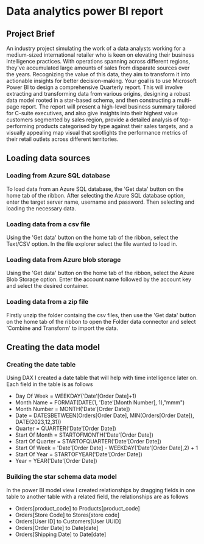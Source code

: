 # Data analytics power BI report

## Project Brief  
An industry project simulating the work of a data analysts working for a medium-sized international retailer who is keen on elevating their business intelligence practices. With operations spanning across different regions, they've accumulated large amounts of sales from disparate sources over the years.  Recognizing the value of this data, they aim to transform it into actionable insights for better decision-making. Your goal is to use Microsoft Power BI to design a comprehensive Quarterly report. This will involve extracting and transforming data from various origins, designing a robust data model rooted in a star-based schema, and then constructing a multi-page report.  The report will present a high-level business summary tailored for C-suite executives, and also give insights into their highest value customers segmented by sales region, provide a detailed analysis of top-performing products categorised by type against their sales targets, and a visually appealing map visual that spotlights the performance metrics of their retail outlets across different territories.

## Loading data sources  
### Loading from Azure SQL database  
To load data from an Azure SQL database, the 'Get data' button on the home tab of the ribbon. After selecting the Azure SQL database option, enter the target server name, username and password. Then selecting and loading the necessary data.

### Loading data from a csv file  
Using the 'Get data' button on the home tab of the ribbon, select the Text/CSV option. In the file explorer select the file wanted to load in.

### Loading data from Azure blob storage  
Using the 'Get data' button on the home tab of the ribbon, select the Azure Blob Storage option. Enter the account name followed by the account key and select the desired container.

### Loading data from a zip file  
Firstly unzip the folder containg the csv files, then use the 'Get data' button on the home tab of the ribbon to open the Folder data connector and select 'Combine and Transform' to import the data.

## Creating the data model  
### Creating the date table  
Using DAX I created a date table that will help with time intelligence later on. Each field in the table is as follows  
- Day Of Week = WEEKDAY('Date'[Order Date]+1)
- Month Name = FORMAT(DATE(1, 'Date'[Month Number], 1),"mmm")
- Month Number = MONTH('Date'[Order Date])
- Date = DATESBETWEEN(Orders[Order Date], MIN(Orders[Order Date]), DATE(2023,12,31))
- Quarter = QUARTER('Date'[Order Date])
- Start Of Month = STARTOFMONTH('Date'[Order Date])
- Start Of Quarter = STARTOFQUARTER('Date'[Order Date])
- Start Of Week = 'Date'[Order Date] - WEEKDAY('Date'[Order Date],2) + 1
- Start Of Year = STARTOFYEAR('Date'[Order Date])
- Year = YEAR('Date'[Order Date])

### Building the star schema data model  
In the power BI model view I created relationships by dragging fields in one table to another table with a related field, the relationships are as follows  
- Orders[product_code] to Products[product_code]
- Orders[Store Code] to Stores[store code]
- Orders[User ID] to Customers[User UUID]
- Orders[Order Date] to Date[date]
- Orders[Shipping Date] to Date[date]
  
